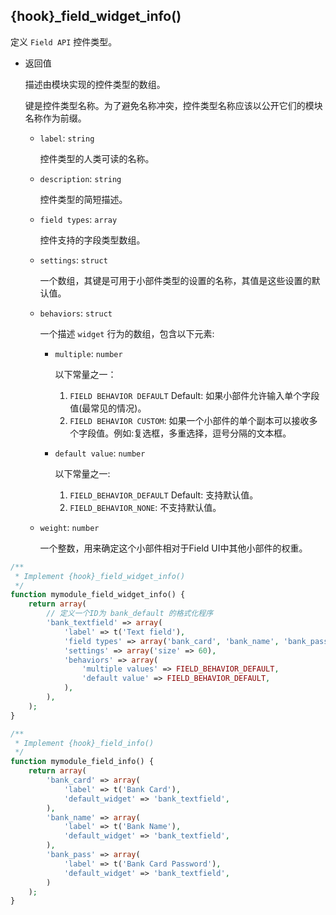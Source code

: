 ## {hook}_field_widget_info()

定义 `Field API` 控件类型。

- 返回值

    描述由模块实现的控件类型的数组。

    键是控件类型名称。为了避免名称冲突，控件类型名称应该以公开它们的模块名称作为前缀。

    - `label`: `string`

        控件类型的人类可读的名称。

    - `description`: `string`

        控件类型的简短描述。

    - `field types`: `array`

        控件支持的字段类型数组。

    - `settings`: `struct`

        一个数组，其键是可用于小部件类型的设置的名称，其值是这些设置的默认值。

    - `behaviors`: `struct`

        一个描述 `widget` 行为的数组，包含以下元素:

        - `multiple`: `number`

            以下常量之一：
            1. `FIELD BEHAVIOR DEFAULT` <badge>Default</badge>: 如果小部件允许输入单个字段值(最常见的情况)。
            2. `FIELD BEHAVIOR CUSTOM`: 如果一个小部件的单个副本可以接收多个字段值。例如:复选框，多重选择，逗号分隔的文本框。

        - `default value`: `number`

            以下常量之一:
            1. `FIELD_BEHAVIOR_DEFAULT` <badge>Default</badge>: 支持默认值。
            2. `FIELD_BEHAVIOR_NONE`: 不支持默认值。

    - `weight`: `number`

        一个整数，用来确定这个小部件相对于Field UI中其他小部件的权重。


```php {7,26,30,34}
/**
 * Implement {hook}_field_widget_info()
 */
function mymodule_field_widget_info() {
    return array(
        // 定义一个ID为 bank_default 的格式化程序
        'bank_textfield' => array(
            'label' => t('Text field'),
            'field types' => array('bank_card', 'bank_name', 'bank_pass'),
            'settings' => array('size' => 60),
            'behaviors' => array(
                'multiple values' => FIELD_BEHAVIOR_DEFAULT,
                'default value' => FIELD_BEHAVIOR_DEFAULT,
            ),
        ),
    );
}

/**
 * Implement {hook}_field_info()
 */
function mymodule_field_info() {
    return array(
        'bank_card' => array(
            'label' => t('Bank Card'),
            'default_widget' => 'bank_textfield',
        ),
        'bank_name' => array(
            'label' => t('Bank Name'),
            'default_widget' => 'bank_textfield',
        ),
        'bank_pass' => array(
            'label' => t('Bank Card Password'),
            'default_widget' => 'bank_textfield',
        )
    );
}
```